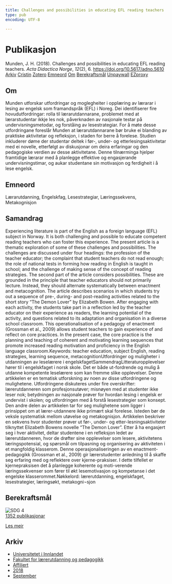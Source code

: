 ```yaml
---
title: Challenges and possibilities in educating EFL reading teachers
type: pub
encoding: UTF-8

---
```

<h1>Publikasjon</h1>
<article id="csl-bib-container-G884TZRV" class="csl-bib-container">
  <div class="csl-bib-body"> <div class="csl-entry">Munden, J. H. (2018). Challenges and possibilities in educating EFL reading teachers. <i>Acta Didactica Norge</i>, <i>12</i>(2), 6. <a href="https://doi.org/10.5617/adno.5610">https://doi.org/10.5617/adno.5610</a></div> </div>
  <div class="csl-bib-buttons">
    <a href="#taxonomy-article-G884TZRV" alt="archive" class="csl-bib-button">Arkiv</a>
    <a href="https://app.cristin.no/results/show.jsf?id=1612000" alt="Cristin" class="csl-bib-button">Cristin</a>
    <a href="http://zotero.org/groups/5881554/items/G884TZRV" alt="Zotero" class="csl-bib-button">Zotero</a>
    <a href="#keywords-article-G884TZRV" alt="keywords" class="csl-bib-button">Emneord</a>
    <a href="#about-article-G884TZRV" alt="about_pub" class="csl-bib-button">Om</a>
    <a href="#sdg-article-G884TZRV" alt="sdg" class="csl-bib-button">Berekraftsmål</a>
    <a href="https://journals.uio.no/adno/article/download/5610/5281" alt="Unpaywall" class="csl-bib-button">Unpaywall</a>
    <a href="https://journals.uio.no/adno/article/download/5610/5281" alt="EZproxy" class="csl-bib-button">EZproxy</a>
  </div>
  <div id="csl-bib-meta-container-G884TZRV"></div>
</article>
<div id="csl-bib-meta-G884TZRV" class="csl-bib-meta">
  <article id="about-article-G884TZRV" class="about_pub-article">
    <h1>Om</h1>
    Munden utforskar utfordringar og moglegheiter i opplæring av lærarar i lesing av engelsk som framandspråk (EFL) i Noreg. Dei identifiserer fire hovudutfordringar: rolla til lærarutdannarane, problemet med at lærarstudentar ikkje les nok, påverknaden av nasjonale testar på undervisningsmetodar, og forståing av lesestrategiar. For å møte desse utfordringane foreslår Munden at lærarutdannarane bør bruke ei blanding av praktiske aktivitetar og refleksjon, i staden for berre å forelese. Studien inkluderer døme der studentar deltek i før-, under- og etterlesingsaktivitetar med ei novelle, etterfølgt av diskusjonar om deira erfaringar og den pedagogiske verdien av desse aktivitetane. Denne tilnærminga hjelper framtidige lærarar med å planlegge effektive og engasjerande undervisningstimar, og aukar studentane sin motivasjon og ferdigheit i å lese engelsk.
  </article>
  <article id="keywords-article-G884TZRV" class="keywords-article">
    <h1>Emneord</h1>
    Lærarutdanning, Engelskfag, Lesestrategiar, Læringssekvens, Metakognisjon
  </article>
  <article id="abstract-article-G884TZRV" class="abstract-article">
    <h1>Samandrag</h1>
    Experiencing literature is part of the English as a foreign language (EFL) subject in Norway. It is both challenging and possible to educate competent reading teachers who can foster this experience. The present article is a thematic exploration of some of these challenges and possibilities. The challenges are discussed under four headings: the profession of the teacher educator; the complaint that student teachers do not read enough; the role of national tests in forming how reading in English is taught in school; and the challenge of making sense of the concept of reading strategies. The second part of the article considers possibilities. These are grounded in the principle that teacher educators should not primarily lecture. Instead, they should alternate systematically between enactment and metacognition. The article describes scenarios in which students try out a sequence of pre-, during- and post-reading activities related to the short story “The Demon Lover” by Elizabeth Bowen. After engaging with each activity, the students take part in a reflection led by the teacher educator on their experience as readers, the learning potential of the activity, and questions related to its adaptation and organisation in a diverse school classroom. This operationalisation of a pedagogy of enactment (Grossman et al., 2009) allows student teachers to gain experience of and reflect on core practices. In the present case, the core practice is the planning and teaching of coherent and motivating learning sequences that promote increased reading motivation and proficiency in the English language classroom.Keywords: teacher education, subject English, reading strategies, learning sequence, metacognitionUtfordringer og muligheter i utdanningen av leselærere i engelskfagetSammendragLitteraturopplevelser hører til i engelskfaget i norsk skole. Det er både ut-fordrende og mulig å utdanne kompetente leselærere som kan fremme slike opplevelser. Denne artikkelen er en tematisk utforskning av noen av disse utfordringene og mulighetene. Utfordringene diskuteres under fire overskrifter: lærerutdanneren som profesjonsutøver; misnøyen med at studenter ikke leser nok; betydningen av nasjonale prøver for hvordan lesing i engelsk er undervist i skolen; og utfordringen med å forstå lesestrategier som konsept. Den andre delen av artikkelen tar for seg mulighetene som ligger i prinsippet om at lærer-utdannere ikke primært skal forelese. Isteden bør de veksle systematisk mellom utøvelse og metakognisjon. Artikkelen beskriver en sekvens hvor studenter prøver ut før-, under- og etter-lesningsaktiviteter tilknyttet Elizabeth Bowens novelle “The Demon Lover”. Etter å ha engasjert seg i hver aktivitet, deltar studentene i en refleksjon ledet av lærerutdanneren, hvor de drøfter sine opplevelser som lesere, aktivitetens læringspotensial, og spørsmål om tilpasning og organisering av aktiviteten i et mangfoldig klasserom. Denne operasjonaliseringen av en enactment-pedagogikk (Grossman et al., 2009) gir lærerstudenter anledning til å skaffe seg erfaring med og reflektere over kjerne-praksiser. I dette tilfellet er kjernepraksisen det å planlegge koherente og moti-verende læringssekvenser som fører til økt lesemotivasjon og kompetanse i det engelske klasserommet.Nøkkelord: lærerutdanning, engelskfaget, lesestrategier, læringsøkt, metakogni¬sjon
  </article>
  <article id="sdg-article-G884TZRV" class="sdg-article">
    <h1>Berekraftsmål</h1>
    <div class="sdg-container"><div id="sdg4" class="sdg">
        <img src="{{< params subfolder >}}images/sdg/sdg04_nn.png" class="image" alt="SDG 4">
        <div class="sdg-overlay">
          <a href="{{< params subfolder >}}nn/archive/?sdg=4#archive" class="sdg-publication-count"><span>1352</span> publikasjonar</a>
          <p><a href="https://fn.no/om-fn/fns-baerekraftsmaal/god-utdanning?lang=nno-NO" class="sdg-read-more">Les meir</a></p>
        </div>
      </div></div>
  </article>
  <article id="taxonomy-article-G884TZRV" class="taxonomy-article">
    <h1>Arkiv</h1>
    <ul>
      <li><a href="{{< params subfolder >}}nn/archive/?key=3DCRN523">Universitetet i Innlandet</a></li>
      <li><a href="{{< params subfolder >}}nn/archive/?key=WYNZA47F">Fakultet for lærerutdanning og pedagogikk</a></li>
      <li><a href="{{< params subfolder >}}nn/archive/?key=2ZAN5K7T">Affiliert</a></li>
      <li><a href="{{< params subfolder >}}nn/archive/?key=QU482WF9">2018</a></li>
      <li><a href="{{< params subfolder >}}nn/archive/?key=WMGWHFDI">September</a></li>
    </ul>
  </article>
</div>
